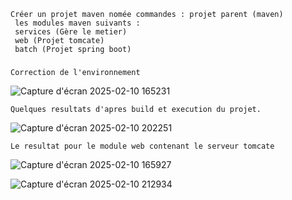     Créer un projet maven nomée commandes : projet parent (maven)
     les modules maven suivants : 
     services (Gère le metier)
     web (Projet tomcate)
     batch (Projet spring boot)
###
    Correction de l'environnement
![Capture d'écran 2025-02-10 165231](https://github.com/user-attachments/assets/1e7ff325-abd3-4aa3-8620-4be120c43c26)

    Quelques resultats d'apres build et execution du projet.
![Capture d'écran 2025-02-10 202251](https://github.com/user-attachments/assets/9965d26f-9b2c-41bb-b82a-fa381514d119)

    Le resultat pour le module web contenant le serveur tomcate
![Capture d'écran 2025-02-10 165927](https://github.com/user-attachments/assets/0caaf645-b82f-4c2c-ae06-f4da674e0820)
    
![Capture d'écran 2025-02-10 212934](https://github.com/user-attachments/assets/c9e00f70-e948-4355-b606-51af352a6843)



